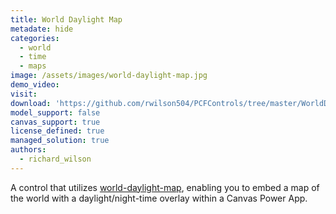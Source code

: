 ```yaml
---
title: World Daylight Map
metadate: hide
categories:
  - world
  - time
  - maps
image: /assets/images/world-daylight-map.jpg
demo_video:
visit: 
download: 'https://github.com/rwilson504/PCFControls/tree/master/WorldDaylightMap'
model_support: false
canvas_support: true
license_defined: true
managed_solution: true
authors:
  - richard_wilson
---
```

A control that utilizes <a target="_blank" href="https://github.com/d-w-d/world-daylight-map">world-daylight-map</a>, enabling you to embed a map of the world with a daylight/night-time overlay within a Canvas Power App.
